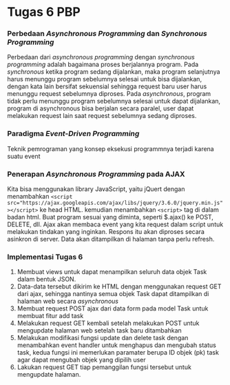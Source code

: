  
# Tugas 6 PBP

### Perbedaan _Asynchronous Programming_ dan _Synchronous Programming_
Perbedaan dari _asynchronous programming_ dengan _synchronous programming_ adalah bagaimana proses berjalannya program. Pada _synchronous_ ketika program sedang dijalankan, maka program selanjutnya harus menunggu program sebelumnya selesai untuk bisa dijalankan, dengan kata lain bersifat sekuensial sehingga request baru user harus menunggu request sebelumnya diproses. Pada _asynchronous_, program tidak perlu menunggu program sebelumnya selesai untuk dapat dijalankan, program di asynchronous bisa berjalan secara paralel, user dapat melakukan request lain saat request sebelumnya sedang diproses.

### Paradigma _Event-Driven Programming_
Teknik pemrograman yang konsep eksekusi programmnya terjadi karena suatu event

### Penerapan _Asynchronous Programming_ pada AJAX
Kita bisa menggunakan library JavaScript, yaitu jQuert dengan menambahkan `<script src="https://ajax.googleapis.com/ajax/libs/jquery/3.6.0/jquery.min.js"></script>` ke head HTML. kemudian menambahkan `<script>` tag di dalam badan html. Buat program sesuai yang diminta, seperti $.ajax() ke POST, DELETE, dll. Ajax akan membaca event yang kita request dalam script untuk melakukan tindakan yang inginkan. Respons itu akan diproses secara asinkron di server. Data akan ditampilkan di halaman tanpa perlu refresh.

### Implementasi Tugas 6
1. Membuat views untuk dapat menampilkan seluruh data objek Task dalam bentuk JSON.
2. Data-data tersebut dikirim ke HTML dengan menggunakan request GET dari ajax, sehingga nantinya semua objek Task dapat ditampilkan di halaman web secara _asynchronous_
3. Membuat request POST ajax dari data form pada model Task untuk membuat fitur add task
4. Melakukan request GET kembali setelah melakukan POST untuk mengupdate halaman web setelah task baru ditambahkan
5. Melakukan modifikasi fungsi update dan delete task dengan menambahkan event handler untuk menghapus dan mengubah status task, kedua fungsi ini memerlukan paramater berupa ID objek (pk) task agar dapat mengubah objek yang dipilih user
6. Lakukan request GET tiap pemanggilan fungsi tersebut untuk mengupdate halaman.

